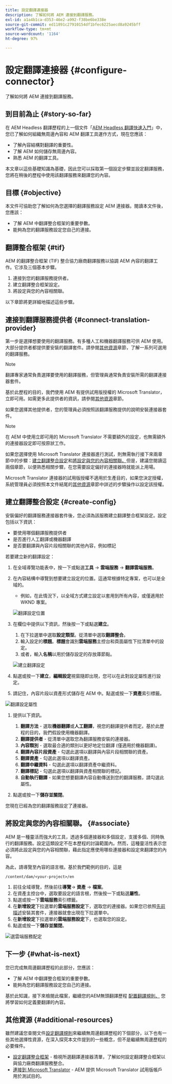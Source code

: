 ```yaml
---
title: 設定翻譯連接器
description: 了解如何將 AEM 連接到翻譯服務。
exl-id: a1a4b1ca-d353-46e2-a992-f38be6be338e
source-git-commit: ed11891c27910154df1bfec6225aecd8a9245bff
workflow-type: tm+mt
source-wordcount: '1164'
ht-degree: 97%

---
```


# 設定翻譯連接器 {#configure-connector}

了解如何將 AEM 連接到翻譯服務。

## 到目前為止 {#story-so-far}

在 AEM Headless 翻譯歷程的上一個文件「[AEM Headless 翻譯快速入門](learn-about.md)」中，您已了解如何組織無周邊內容和 AEM 翻譯工具運作方式，現在您應該：

* 了解內容結構對翻譯的重要性。
* 了解 AEM 如何儲存無周邊內容。
* 熟悉 AEM 的翻譯工具。

本文章以這些基礎知識為基礎，因此您可以採取第一個設定步驟並設定翻譯服務，您將在稍後的歷程中使用該翻譯服務來翻譯您的內容。

## 目標 {#objective}

本文件可協助您了解如何為您選擇的翻譯服務設定 AEM 連接器。閱讀本文件後，您應該：

* 了解 AEM 中翻譯整合框架的重要參數。
* 能夠為您的翻譯服務設定您自己的連接。

## 翻譯整合框架 {#tif}

AEM 的翻譯整合框架 (TIF) 整合協力廠商翻譯服務以協調 AEM 內容的翻譯工作。它涉及三個基本步驟。

1. 連接到您的翻譯服務提供者。
1. 建立翻譯整合框架設定。
1. 將設定與您的內容相關聯。

以下章節將更詳細地描述這些步驟。

## 連接到翻譯服務提供者 {#connect-translation-provider}

第一步是選擇想要使用的翻譯服務。有多種人工和機器翻譯服務可供 AEM 使用。大部分提供者都提供要安裝的翻譯套件。請參閱[其他資源](#additional-resources)章節，了解一系列可選用的翻譯服務。

>[!NOTE]
>
>翻譯專家通常負責選擇要使用的翻譯服務，但管理員通常負責安裝所需的翻譯連接器套件。

基於此歷程的目的，我們使用 AEM 有提供試用版授權的 Microsoft Translator，立即可用。如需更多此提供者的資訊，請參閱[其他資源](#additional-resources)章節。

如果您選擇其他提供者，您的管理員必須按照該翻譯服務提供的說明安裝連接器套件。

>[!NOTE]
>
>在 AEM 中使用立即可用的 Microsoft Translator 不需要額外的設定，也無需額外的連接器設定即可按原狀工作。
>
>如果您選擇使用 Microsoft Translator 連接器進行測試，則無需執行接下來兩章節中的步驟：[建立翻譯整合設定](#create-config)和[將設定與您的內容相關聯。](#associate)但是，建議您閱讀這兩個章節，以便熟悉相關步驟，在您需要設定偏好的連接器時就能派上用場。
>
>Microsoft Translator 連接器的試用版授權不適用於生產目的，如果您決定授權，系統管理員必須按照本文件結尾的[其他資源](#additional-resources)章節中詳述的步驟操作以設定該授權。

## 建立翻譯整合設定 {#create-config}

安裝偏好的翻譯服務連接器套件後，您必須為該服務建立翻譯整合框架設定。設定包括以下資訊：

* 要使用哪個翻譯服務提供者
* 是否進行人工翻譯或機器翻譯
* 是否要翻譯與內容片段相關聯的其他內容，例如標記

若要建立新的翻譯設定：

1. 在全域導覽功能表中，按一下或點選&#x200B;**工具** -> **雲端服務** -> **翻譯雲端服務**。
1. 在內容結構中導覽到想要建立設定的位置。這通常根據特定專案，也可以是全域的。
   * 例如，在此情況下，以全域方式建立設定以套用到所有內容，或僅適用於 WKND 專案。

   ![翻譯設定位置](assets/translation-configuration-location.png)

1. 在欄位中提供以下資訊，然後按一下或點選&#x200B;**建立**。
   1. 在下拉選單中選取&#x200B;**設定類型**。從清單中選取&#x200B;**翻譯整合**。
   1. 輸入設定的&#x200B;**標題**。**標題**&#x200B;會識別&#x200B;**雲端服務**&#x200B;主控台和頁面屬性下拉清單中的設定。
   1. 或者，輸入&#x200B;**名稱**&#x200B;以用於儲存設定的存放庫節點。

   ![建立翻譯設定](assets/create-translation-configuration.png)

1. 點選或按一下&#x200B;**建立**，**編輯設定**&#x200B;視窗隨即出現，您可以在此對設定屬性進行設定。

1. 請記住，內容片段以資產形式儲存在 AEM 中。點選或按一下&#x200B;**資產**&#x200B;索引標籤。

![翻譯設定屬性](assets/translation-configuration.png)

1. 提供以下資訊。

   1. **翻譯方法** - 選取&#x200B;**機器翻譯**&#x200B;或&#x200B;**人工翻譯**，視您的翻譯提供者而定。基於此歷程的目的，我們假設使用機器翻譯。
   1. **翻譯提供者** - 從清單中選取您為翻譯服務安裝的連接器。
   1. **內容類別** - 選取最合適的類別以更好地定位翻譯 (僅適用於機器翻譯)。
   1. **翻譯內容片段資產** - 勾選此選項以翻譯與內容片段相關聯的資產。
   1. **翻譯資產** - 勾選此選項以翻譯資產。
   1. **翻譯中繼資料** - 勾選此選項以翻譯資產中繼資料。
   1. **翻譯標記** - 勾選此選項以翻譯與資產相關聯的標記。
   1. **自動執行翻譯** - 如果您想要翻譯內容自動傳送到您的翻譯服務，請勾選此屬性。

1. 點選或按一下&#x200B;**儲存並關閉**。

您現在已經為您的翻譯服務設定了連接器。

## 將設定與您的內容相關聯。 {#associate}

AEM 是一種靈活而強大的工具，透過多個連接器和多個設定，支援多個、同時執行的翻譯服務。設定這類設定不在本歷程的討論範圍內。然而，這種靈活性表示您必須將此設定與您的內容相關聯，藉此指定應使用哪些連接器和設定來翻譯您的內容。

為此，請導覽至內容的語言根。基於我們範例的目的，這是

```text
/content/dam/<your-project>/en
```

1. 前往全域導覽，然後前往&#x200B;**導覽**-> **資產** -> **檔案**。
1. 在資產主控台中，選取要設定的語言根，然後按一下或點選&#x200B;**屬性**。
1. 點選或按一下&#x200B;**雲端服務**&#x200B;索引標籤。
1. 在&#x200B;**新增設定**&#x200B;下拉選單的&#x200B;**雲端服務設定**&#x200B;下，選取您的連接器。如果您已依照[先前描述](#connect-translation-provider)安裝其套件，連接器就會出現在下拉選單中。
1. 在&#x200B;**新增設定**&#x200B;下拉選單的&#x200B;**雲端服務設定**&#x200B;下，也選取您的設定。
1. 點選或按一下&#x200B;**儲存並關閉**。

![選雲端服務配定](assets/select-cloud-service-configurations.png)

## 下一步 {#what-is-next}

您已完成無周邊翻譯歷程的此部分，您應該：

* 了解 AEM 中翻譯整合框架的重要參數。
* 能夠為您的翻譯服務設定您自己的連接。

基於此知識，接下來檢閱此檔案，繼續您的AEM無頭翻譯歷程 [配置翻譯規則、](translation-rules.md) 您將學習如何定義要翻譯的內容。

## 其他資源 {#additional-resources}

雖然建議您查閱文件[設定翻譯規則](translation-rules.md)來繼續無周邊翻譯歷程的下個部分，以下也有一些其他選擇性資源，在深入探究本文件提到的一些概念，但不是繼續無周邊歷程的必要條件。

* [設定翻譯整合框架](/help/sites-administering/tc-tic.md) - 檢視所選翻譯連接器清單，了解如何設定翻譯整合框架以與協力廠商翻譯服務整合。
* [連接到 Microsoft Translator](/help/sites-administering/tc-msconf.md) - AEM 提供 Microsoft Translator 試用版帳戶用於測試目的。
